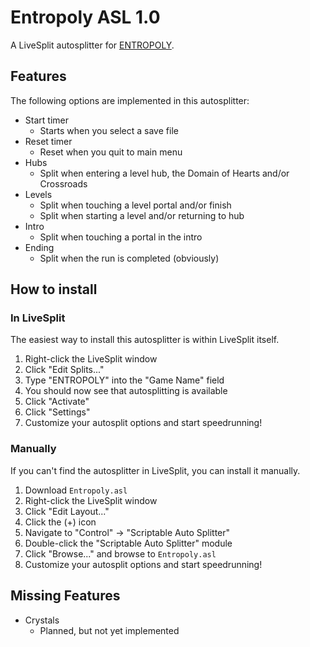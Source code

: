 # Entropoly ASL 1.0
A LiveSplit autosplitter for [ENTROPOLY](https://store.steampowered.com/app/2226160/ENTROPOLY/).

## Features
The following options are implemented in this autosplitter:
* Start timer
  * Starts when you select a save file
* Reset timer
  * Reset when you quit to main menu
* Hubs
  * Split when entering a level hub, the Domain of Hearts and/or Crossroads
* Levels
  * Split when touching a level portal and/or finish
  * Split when starting a level and/or returning to hub
* Intro
  * Split when touching a portal in the intro
* Ending
  * Split when the run is completed (obviously)

## How to install

### In LiveSplit
The easiest way to install this autosplitter is within LiveSplit itself.
1. Right-click the LiveSplit window
2. Click "Edit Splits..."
3. Type "ENTROPOLY" into the "Game Name" field
4. You should now see that autosplitting is available
5. Click "Activate"
6. Click "Settings"
7. Customize your autosplit options and start speedrunning!

### Manually
If you can't find the autosplitter in LiveSplit, you can install it manually.
1. Download `Entropoly.asl`
2. Right-click the LiveSplit window
3. Click "Edit Layout..."
4. Click the (+) icon
5. Navigate to "Control" -> "Scriptable Auto Splitter"
6. Double-click the "Scriptable Auto Splitter" module
7. Click "Browse..." and browse to `Entropoly.asl`
8. Customize your autosplit options and start speedrunning!

## Missing Features
* Crystals
  * Planned, but not yet implemented
